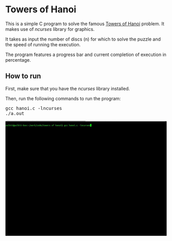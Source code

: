 # Towers of Hanoi

This is a simple C program to solve the famous [Towers of Hanoi](http://en.wikipedia.org/wiki/Tower_of_Hanoi) problem. It makes use of *ncurses* library for graphics.

It takes as input the number of discs (n) for which to solve the puzzle and the speed of running the execution.

The program features a progress bar and current completion of execution in percentage.

## How to run

First, make sure that you have the *ncurses* library installed.

Then, run the following commands to run the program:

<pre>
gcc hanoi.c -lncurses
./a.out
</pre>

![Demo](https://raw.githubusercontent.com/Koderok/towers-of-hanoi/master/assets/hanoi-demo.gif)

